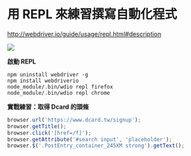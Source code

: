 # 用 REPL 來練習撰寫自動化程式

<http://webdriver.io/guide/usage/repl.html#description>

![](http://webdriver.io/images/repl.gif)

**啟動 REPL**

```
npm uninstall webdriver -g
npm install webdriverio
node_module/.bin/wdio repl firefox
node_module/.bin/wdio repl chrome
```

**實戰練習：取得 Dcard 的頭條**

```js
browser.url('https://www.dcard.tw/signup');
browser.getTitle();
browser.click('[href=/f]');
browser.getAttribute('#search input', 'placeholder');
browser.$('.PostEntry_container_245XM strong').getText();
```

<!--
browser.$$('.PostEntry_container_245XM strong').forEach(function(item){ console.log(item.getText()); });
-->